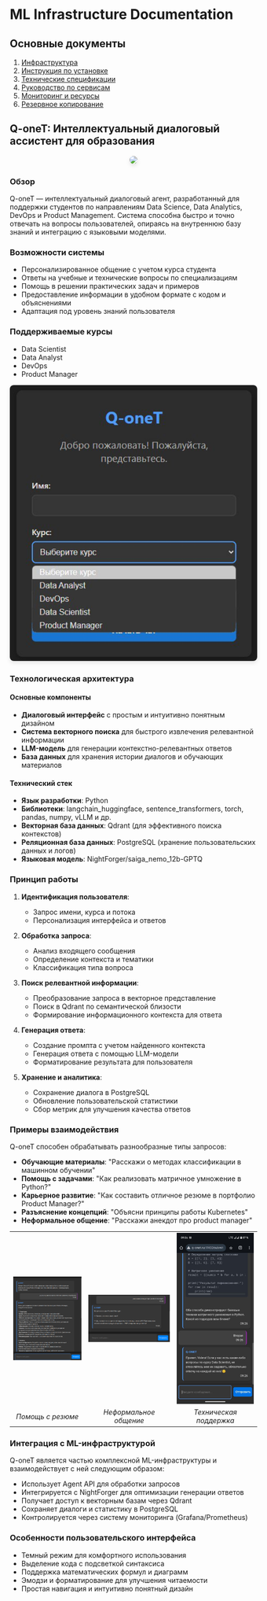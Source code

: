 # ML Infrastructure Documentation

## Основные документы
1. [Инфраструктура](docs/ml-infrastructure-main_12122024.md)
2. [Инструкция по установке](docs/ml-infrastructure-installation12122024.md)
3. [Технические спецификации](docs/ml-infrastructure-tech-specs12122024.md)
4. [Руководство по сервисам](docs/ml-infrastructure-services12122024.md)
5. [Мониторинг и ресурсы](docs/ml-infrastructure-monitoring12122024.md)
6. [Резервное копирование](docs/ml-infrastructure-backup12122024.md)


## Q-oneT: Интеллектуальный диалоговый ассистент для образования

<div align="center">
  <img src="/Agent/screenshots/1.jpg alt="Q-oneT" width="600" style="border-radius: 8px; box-shadow: 0 4px 8px rgba(0,0,0,0.1);"/>
</div>

### Обзор
Q-oneT — интеллектуальный диалоговый агент, разработанный для поддержки студентов по направлениям Data Science, Data Analytics, DevOps и Product Management. Система способна быстро и точно отвечать на вопросы пользователей, опираясь на внутреннюю базу знаний и интеграцию с языковыми моделями.

### Возможности системы
- Персонализированное общение с учетом курса студента
- Ответы на учебные и технические вопросы по специализациям
- Помощь в решении практических задач и примеров
- Предоставление информации в удобном формате с кодом и объяснениями
- Адаптация под уровень знаний пользователя

### Поддерживаемые курсы
- Data Scientist
- Data Analyst
- DevOps
- Product Manager

<div align="center">
  <img src="/Agent/screenshots/2.authorization.jpg" alt="Авторизация" width="600" style="border-radius: 8px; box-shadow: 0 4px 8px rgba(0,0,0,0.1);"/>
</div>

### Технологическая архитектура

#### Основные компоненты
- **Диалоговый интерфейс** с простым и интуитивно понятным дизайном
- **Система векторного поиска** для быстрого извлечения релевантной информации
- **LLM-модель** для генерации контекстно-релевантных ответов
- **База данных** для хранения истории диалогов и обучающих материалов

#### Технический стек
- **Язык разработки**: Python
- **Библиотеки**: langchain_huggingface, sentence_transformers, torch, pandas, numpy, vLLM и др.
- **Векторная база данных**: Qdrant (для эффективного поиска контекстов)
- **Реляционная база данных**: PostgreSQL (хранение пользовательских данных и логов)
- **Языковая модель**: NightForger/saiga_nemo_12b-GPTQ

### Принцип работы

1. **Идентификация пользователя**:
   - Запрос имени, курса и потока
   - Персонализация интерфейса и ответов

2. **Обработка запроса**:
   - Анализ входящего сообщения
   - Определение контекста и тематики
   - Классификация типа вопроса

3. **Поиск релевантной информации**:
   - Преобразование запроса в векторное представление
   - Поиск в Qdrant по семантической близости
   - Формирование информационного контекста для ответа

4. **Генерация ответа**:
   - Создание промпта с учетом найденного контекста
   - Генерация ответа с помощью LLM-модели
   - Форматирование результата для пользователя

5. **Хранение и аналитика**:
   - Сохранение диалога в PostgreSQL
   - Обновление пользовательской статистики
   - Сбор метрик для улучшения качества ответов

### Примеры взаимодействия

Q-oneT способен обрабатывать разнообразные типы запросов:

- **Обучающие материалы**: "Расскажи о методах классификации в машинном обучении"
- **Помощь с задачами**: "Как реализовать матричное умножение в Python?"
- **Карьерное развитие**: "Как составить отличное резюме в портфолио Product Manager?"
- **Разъяснение концепций**: "Объясни принципы работы Kubernetes"
- **Неформальное общение**: "Расскажи анекдот про product manager"

<table align="center" border="0">
  <tr>
    <td><img src="/Agent/screenshots/3.portfolio_question.jpg" alt="Пример резюме" width="250"/></td>
    <td><img src="/Agent/screenshots/4.joke_question.jpg" alt="Анекдот" width="250"/></td>
    <td><img src="/Agent/screenshots/5.python_question.jpg" alt="Матричное умножение" width="250"/></td>
  </tr>
  <tr>
    <td align="center"><em>Помощь с резюме</em></td>
    <td align="center"><em>Неформальное общение</em></td>
    <td align="center"><em>Техническая поддержка</em></td>
  </tr>
</table>

### Интеграция с ML-инфраструктурой

Q-oneT является частью комплексной ML-инфраструктуры и взаимодействует с ней следующим образом:

- Использует Agent API для обработки запросов
- Интегрируется с NightForger для оптимизации генерации ответов
- Получает доступ к векторным базам через Qdrant
- Сохраняет диалоги и статистику в PostgreSQL
- Контролируется через систему мониторинга (Grafana/Prometheus)

### Особенности пользовательского интерфейса

- Темный режим для комфортного использования
- Выделение кода с подсветкой синтаксиса
- Поддержка математических формул и диаграмм
- Эмодзи и форматирование для улучшения читаемости
- Простая навигация и интуитивно понятный дизайн